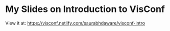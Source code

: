 # My Slides on Introduction to VisConf

View it at: https://visconf.netlify.com/saurabhdaware/visconf-intro